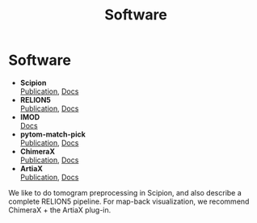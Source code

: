 ﻿---
layout: default
title: "Software"
---

# Software

- **Scipion**  
  [Publication](https://www.sciencedirect.com/science/article/pii/S104784771630079X?via%3Dihub), [Docs](https://scipion.i2pc.es/)
- **RELION5**  
  [Publication](https://febs.onlinelibrary.wiley.com/doi/10.1002/2211-5463.13873), [Docs](https://relion.readthedocs.io/en/release-5.0/)
- **IMOD**  
  [Docs](https://bio3d.colorado.edu/imod/)
- **pytom-match-pick**  
  [Publication](https://www.biorxiv.org/content/10.1101/2024.09.17.613497v2), [Docs](https://github.com/SBC-Utrecht/pytom-match-pick)
- **ChimeraX**  
  [Publication](https://onlinelibrary.wiley.com/doi/10.1002/pro.4792), [Docs](https://www.cgl.ucsf.edu/chimerax/)
- **ArtiaX**  
  [Publication](https://onlinelibrary.wiley.com/doi/10.1002/pro.4472), [Docs](https://github.com/FrangakisLab/ArtiaX)

We like to do tomogram preprocessing in Scipion, and also describe a complete RELION5 pipeline. For map-back visualization, we recommend ChimeraX + the ArtiaX plug-in.
